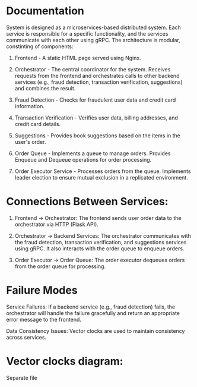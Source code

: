 # Documentation

System is designed as a microservices-based distributed system. Each service is responsible for a specific functionality, and the services communicate with each other using gRPC. The architecture is modular, constinting of components:

1. Frontend - A static HTML page served using Nginx.

2. Orchestrator - The central coordinator for the system.
Receives requests from the frontend and orchestrates calls to other backend services (e.g., fraud detection, transaction verification, suggestions) and combines the result.

3. Fraud Detection - Checks for fraudulent user data and credit card information.

4. Transaction Verification  - Verifies user data, billing addresses, and credit card details.

5. Suggestions - Provides book suggestions based on the items in the user's order.

6. Order Queue - Implements a queue to manage orders. Provides Enqueue and Dequeue operations for order processing.

7. Order Executor Service - Processes orders from the queue. Implements leader election to ensure mutual exclusion in a replicated environment.


# Connections Between Services:
1. Frontend → Orchestrator:
The frontend sends user order data to the orchestrator via HTTP (Flask API).

2. Orchestrator → Backend Services:
The orchestrator communicates with the fraud detection, transaction verification, and suggestions services using gRPC.
It also interacts with the order queue to enqueue orders.

3. Order Executor → Order Queue:
The order executor dequeues orders from the order queue for processing.

# Failure Modes
Service Failures:
If a backend service (e.g., fraud detection) fails, the orchestrator will handle the failure gracefully and return an appropriate error message to the frontend.

Data Consistency Issues:
Vector clocks are used to maintain consistency across services.




# Vector clocks diagram:
Separate file